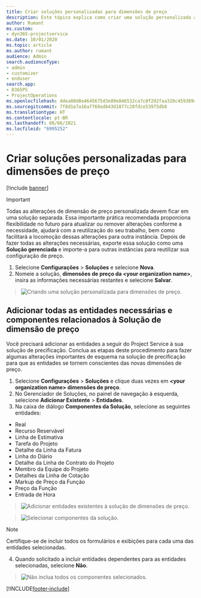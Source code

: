 ```yaml
---
title: Criar soluções personalizadas para dimensões de preço
description: Este tópico explica como criar uma solução personalizada ao criar dimensões de preço personalizadas.
author: Rumant
ms.custom:
- dyn365-projectservice
ms.date: 10/01/2020
ms.topic: article
ms.author: rumant
audience: Admin
search.audienceType:
- admin
- customizer
- enduser
search.app:
- D365PS
- ProjectOperations
ms.openlocfilehash: 4dea80d8e4645675d3e89e846532ca7c0f292faa328c45938941c50dc15486fc
ms.sourcegitcommit: 7f8d1e7a16af769adb43d1877c28fdce53975db8
ms.translationtype: HT
ms.contentlocale: pt-BR
ms.lasthandoff: 08/06/2021
ms.locfileid: "6995252"
---
```

# <a name="create-custom-solutions-for-pricing-dimensions"></a>Criar soluções personalizadas para dimensões de preço

[!include [banner](../includes/psa-now-project-operations.md)]

> [!IMPORTANT]
> Todas as alterações de dimensão de preço personalizada devem ficar em uma solução separada. Essa importante prática recomendada proporciona flexibilidade no futuro para atualizar ou remover alterações conforme a necessidade, ajudará com a reutilização do seu trabalho, bem como facilitará a locomoção dessas alterações para outra instância. Depois de fazer todas as alterações necessárias, exporte essa solução como uma **Solução gerenciada** e importe-a para outras instâncias para reutilizar sua configuração de preço.

1. Selecione **Configurações** > **Soluções** e selecione **Nova**. 
2. Nomeie a solução, **dimensões de preço da \<your organization name>**, insira as informações necessárias restantes e selecione **Salvar**.

> ![Criando uma solução personalizada para dimensões de preço.](media/Creation-of-custom-pricing-dimension-solution.PNG)
  
## <a name="add-all-required-entities-and-related-components-to-the-pricing-dimension-solution"></a>Adicionar todas as entidades necessárias e componentes relacionados à Solução de dimensão de preço
Você precisará adicionar as entidades a seguir do Project Service à sua solução de precificação. Conclua as etapas deste procedimento para fazer algumas alterações importantes de esquema na solução de precificação para que as entidades se tornem conscientes das novas dimensões de preço.

1. Selecione **Configurações** > **Soluções** e clique duas vezes em **\<your organization name> dimensões de preço**. 
2. No Gerenciador de Soluções, no painel de navegação à esquerda, selecione **Adicionar Existente** > **Entidades**.
3. Na caixa de diálogo **Componentes da Solução**, selecione as seguintes entidades:

- Real
- Recurso Reservável
- Linha de Estimativa
- Tarefa do Projeto
- Detalhe da Linha da Fatura
- Linha do Diário
- Detalhe da Linha de Contrato do Projeto
- Membro da Equipe do Projeto
- Detalhes da Linha de Cotação
- Markup de Preço da Função
- Preço da Função 
- Entrada de Hora 

> ![Adicionar entidades existentes à solução de dimensões de preço.](media/Existing-entities-to-PD-solution.png)

> ![Selecionar componentes da solução.](media/Dimension-Components.png)

> [!NOTE]
> Certifique-se de incluir todos os formulários e exibições para cada uma das entidades selecionadas.

4. Quando solicitado a incluir entidades dependentes para as entidades selecionadas, selecione **Não**.

> ![Não inclua todos os componentes selecionados.](media/Do-not-include-required.png)




[!INCLUDE[footer-include](../includes/footer-banner.md)]